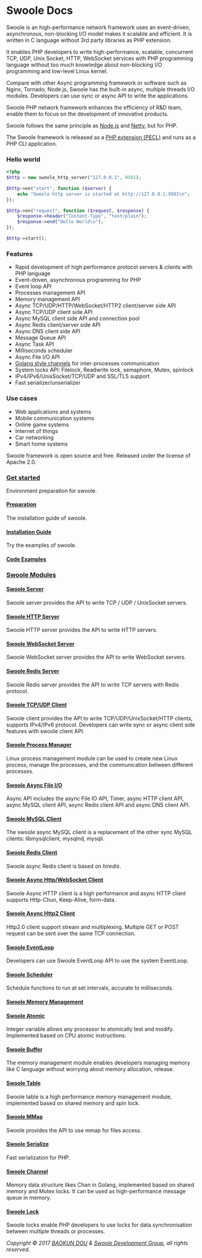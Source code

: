 # Swoole Docs

Swoole is an high-performance network framework uses an event-driven, asynchronous, non-blocking I/O model makes it scalable and efficient. It is written in C language without 3rd party libraries as PHP extension.

It enables PHP developers to write high-performance, scalable, concurrent TCP, UDP, Unix Socket, HTTP, WebSocket services with PHP programming language without too much knowledge about non-blocking I/O programming and low-level Linux kernel.

Compare with other Async programming framework or software such as Nginx, Tornado, Node.js, Swoole has the built-in async, multiple threads I/O modules. Developers can use sync or async API to write the applications.

Swoole PHP network framework enhances the efficiency of R&D team, enable them to focus on the development of innovative products.

Swoole follows the same principle as [Node.js](https://nodejs.org/en/) and [Netty](https://netty.io/), but for PHP.

The Swoole framework is released as a [PHP extension (PECL)](https://pecl.php.net/package/swoole) and runs as a PHP CLI application.


### Hello world

``` php
<?php
$http = new swoole_http_server("127.0.0.1", 9501);

$http->on("start", function ($server) {
    echo "Swoole http server is started at http://127.0.0.1:9501\n";
});

$http->on("request", function ($request, $response) {
    $response->header("Content-Type", "text/plain");
    $response->end("Hello World\n");
});

$http->start();
```

### Features

* Rapid development of high performance protocol servers & clients with PHP language
* Event-driven, asynchronous programming for PHP
* Event loop API
* Processes management API
* Memory management API
* Async TCP/UDP/HTTP/WebSocket/HTTP2 client/server side API
* Async TCP/UDP client side API
* Async MySQL client side API and connection pool
* Async Redis client/server side API
* Async DNS client side API
* Message Queue API
* Async Task API
* Milliseconds scheduler
* Async File I/O API
* [Golang style channels](https://en.wikipedia.org/wiki/Channel_\(programming\)) for inter-processes communication
* System locks API: Filelock, Readwrite lock, semaphore, Mutex, spinlock
* IPv4/IPv6/UnixSocket/TCP/UDP and SSL/TLS support
* Fast serializer/unserializer

### Use cases

* Web applications and systems
* Mobile communication systems
* Online game systems
* Internet of things
* Car networking 
* Smart home systems

Swoole framework is open source and free. Released under the license of Apache 2.0.

### [Get started](get-started.md)

Environment preparation for swoole.

#### [Preparation](/get-started/preparation.md)

The installation guide of swoole.

#### [Installation Guide](/get-started/installation.md)

Try the examples of swoole.

#### [Code Examples](/get-started/examples.md)

### [Swoole Modules](/modules.md)

#### [Swoole Server](/modules/swoole-server/introduction.md)

Swoole server provides the API to write TCP / UDP / UnixSocket servers.

#### [Swoole HTTP Server](/modules/swoole-http-server/introduction.md)

Swoole HTTP server provides the API to write HTTP servers.

#### [Swoole WebSocket Server](/modules/swoole-websocket-server/introduction.md)

Swoole WebSocket server provides the API to write WebSocket servers.

#### [Swoole Redis Server](/modules/swoole-redis-server/introduction.md)

Swoole Redis server provides the API to write TCP servers with Redis protocol.

#### [Swoole TCP/UDP Client](/modules/swoole-client/introduction.md)

Swoole client provides the API to write TCP/UDP/UnixSocket/HTTP clients, supports IPv4/IPv6 protocol. Developers can write sync or async client side features with swoole client API.

#### [Swoole Process Manager](/modules/swoole-process/introduction.md)

Linux process management module can be used to create new Linux process, manage the processes, and the communication between different processes.

#### [Swoole Async File I/O](/modules/swoole-async-io/introduction.md)

Async API includes the async File IO API, Timer, async HTTP client API, async MySQL client API,  async Redis client API and async DNS client API.

#### [Swoole MySQL Client](/modules/swoole-async-mysql-client/introduction.md)

The swoole async MySQL client is a replacement of the other sync MySQL clients: libmysqlclient, mysqlnd, mysqli.

#### [Swoole Redis Client](/modules/swoole-async-redis-client/introduction.md)

Swoole async Redis client is based on *hiredis*.

#### [Swoole Async Http/WebSocket Client](/modules/swoole-async-http-client/introduction.md)

Swoole Async HTTP client is a high performance and async HTTP client supports Http-Chun, Keep-Alive, form-data.

#### [Swoole Async Http2 Client](/modules/swoole-async-http2-client/introduction.md)

Http2.0 client support stream and multiplexing. Multiple GET or POST request can be sent over the same TCP connection.

#### [Swoole EventLoop](/modules/swoole-event-loop/introduction.md)

Developers can use Swoole EventLoop API to use the system EventLoop.

#### [Swoole Scheduler](/modules/swoole-scheduler/introduction.md)

Schedule functions to run at set intervals, accurate to milliseconds.

#### [Swoole Memory Management](/modules/swoole-memory/introduction.md)

#### [Swoole Atomic](/modules/swoole-atomic/introduction.md)

Integer variable allows any processor to atomically test and modify. Implemented based on CPU atomic instructions.

#### [Swoole Buffer](/modules/swoole-buffer/introduction.md)

The memory management module enables developers managing memory like C language without worrying about memory allocation, release.

#### [Swoole Table](/modules/swoole-table/introduction.md)

Swoole table is a high performance memory management module, implemented based on shared memory and spin lock.

#### [Swoole MMap](/modules/swoole-mmap/introduction.md)

Swoole provides the API to use mmap for files access.

#### [Swoole Serialize](/modules/swoole-serialize/introduction.md)

Fast serialization for PHP.

#### [Swoole Channel](/modules/swoole-channel/introduction.md)

Memory data structure likes Chan in Golang, implemented based on shared memory and Mutex locks. It can be used as high-performance message queue in memory. 

#### [Swoole Lock](/modules/swoole-lock/introduction.md)

Swoole locks enable PHP developers to use locks for data synchronisation between multiple threads or processes.

*Copyright © 2017 [BAOKUN DOU](https://blog.eood.cn) & [Swoole Development Group](https://github.com/swoole/swoole-src), all rights reserved.*
